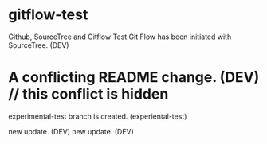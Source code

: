 # gitflow-test
Github, SourceTree and Gitflow Test
Git Flow has been initiated with SourceTree. (DEV)


# A conflicting README change. (DEV) // this conflict is hidden
experimental-test branch is created. (experiental-test)

new update. (DEV)
new update. (DEV)
